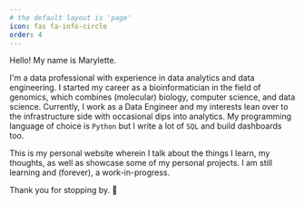 ```yaml
---
# the default layout is 'page'
icon: fas fa-info-circle
order: 4
---
```


Hello! My name is Marylette.

I'm a data professional with experience in data analytics and data engineering. I started my career as a bioinformatician in the field of genomics, which combines (molecular) biology, computer science, and data science. Currently, I work as a Data Engineer and my interests lean over to the infrastructure side with occasional dips into analytics. My programming language of choice is `Python` but I write a lot of `SQL` and build dashboards too.

This is my personal website wherein I talk about the things I learn, my thoughts, as well as showcase some of my personal projects. I am still learning and (forever), a work-in-progress.

Thank you for stopping by. 🍵